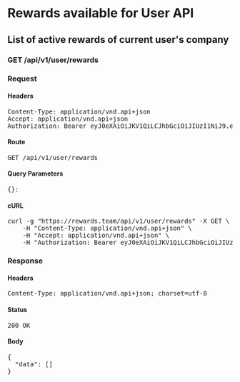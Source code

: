 # Rewards available for User API

## List of active rewards of current user&#39;s company

### GET /api/v1/user/rewards
### Request

#### Headers

<pre>Content-Type: application/vnd.api+json
Accept: application/vnd.api+json
Authorization: Bearer eyJ0eXAiOiJKV1QiLCJhbGciOiJIUzI1NiJ9.eyJleHAiOjE1OTQzNzAwNzUsInN1YiI6MzI1NiwidHlwZSI6ImFjY2VzcyIsImNsaWVudF9pZCI6IjIifQ.-AJvb-DmS6PWwp2PnRTS-Xj1CGVuj9cCoVcdIOF0F4c</pre>

#### Route

<pre>GET /api/v1/user/rewards</pre>

#### Query Parameters

<pre>{}: </pre>

#### cURL

<pre class="request">curl -g &quot;https://rewards.team/api/v1/user/rewards&quot; -X GET \
	-H &quot;Content-Type: application/vnd.api+json&quot; \
	-H &quot;Accept: application/vnd.api+json&quot; \
	-H &quot;Authorization: Bearer eyJ0eXAiOiJKV1QiLCJhbGciOiJIUzI1NiJ9.eyJleHAiOjE1OTQzNzAwNzUsInN1YiI6MzI1NiwidHlwZSI6ImFjY2VzcyIsImNsaWVudF9pZCI6IjIifQ.-AJvb-DmS6PWwp2PnRTS-Xj1CGVuj9cCoVcdIOF0F4c&quot;</pre>

### Response

#### Headers

<pre>Content-Type: application/vnd.api+json; charset=utf-8</pre>

#### Status

<pre>200 OK</pre>

#### Body

<pre>{
  "data": []
}</pre>
